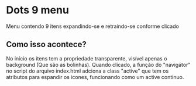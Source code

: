 # Dots 9 menu

Menu contendo 9 itens expandindo-se e retraindo-se conforme clicado


## Como isso acontece?

No início os itens tem a propriedade transparente, visível apenas o background (Que são as bolinhas). Quando clicado, a função do "navigator" no script do arquivo index.html adciona a class "active" que tem os atributos para espandir os icones, funcionando como um active continuo.